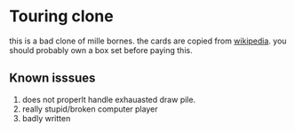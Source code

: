 # Touring clone

this is a bad clone of mille bornes. the cards are copied from 
[wikipedia](https://en.wikipedia.org/wiki/Mille_Bornes). you should probably own a box set before 
paying this.


## Known isssues

1. does not properlt handle exhauasted draw pile.
1. really stupid/broken computer player
1. badly written

